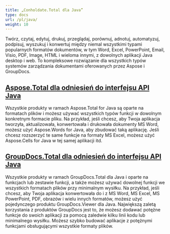 ```yaml
---
title: „Conholdate.Total dla Java”
type: docs
url: /pl/java/
weight: 10
---
```


Twórz, czytaj, edytuj, drukuj, przeglądaj, porównuj, adnotuj, automatyzuj, podpisuj, wyszukuj i konwertuj między niemal wszystkimi typami popularnych formatów dokumentów, w tym Word, Excel, PowerPoint, Email, Visio, PDF, Image, HTML i wieloma innymi, z dowolnych aplikacji Java desktop i web. To kompleksowe rozwiązanie dla wszystkich typów systemów zarządzania dokumentami oferowanych przez Aspose i GroupDocs.

## [Aspose.Total dla odniesień do interfejsu API Java](/aspose-total-for-java/)

Wszystkie produkty w ramach Aspose.Total for Java są oparte na formatach plików i możesz używać wszystkich typów funkcji w dowolnym konkretnym formacie pliku. Na przykład, jeśli chcesz, aby Twoja aplikacja tworzyła, aktualizowała, konwertowała i drukowała dokumenty MS Word, możesz użyć Aspose.Words for Java, aby zbudować taką aplikację. Jeśli chcesz rozszerzyć te same funkcje na formaty MS Excel, możesz użyć Aspose.Cells for Java w tej samej aplikacji itd.

## [GroupDocs.Total dla odniesień do interfejsu API Java](/groupdocs-total-for-java/)

Wszystkie produkty w ramach GroupDocs.Total dla Java i oparte na funkcjach lub zestawie funkcji, a także możesz używać dowolnej funkcji we wszystkich formatach plików przy minimalnym wysiłku. Na przykład, jeśli chcesz, aby Twoja aplikacja konwertowała do i z MS Word, MS Excel, MS PowerPoint, PDF, obrazów i wielu innych formatów, możesz użyć pojedynczego produktu GroupDocs.Viewer dla Java. Największą zaletą korzystania z produktów GroupDocs jest to, że możesz dodawać potężne funkcje do swoich aplikacji za pomocą zaledwie kilku linii kodu lub minimalnego wysiłku. Możesz szybko budować aplikacje z potężnymi funkcjami obsługującymi wszystkie formaty plików.